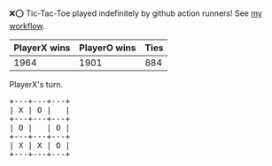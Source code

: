 :x::o: Tic-Tac-Toe played indefinitely by github action runners! See [my workflow](.github/workflows/play.yaml).

|PlayerX wins|PlayerO wins|Ties|
|-|-|-|
|1964|1901|884|

PlayerX's turn.

<pre>
+---+---+---+
| X | O |   |
+---+---+---+
| O |   | O |
+---+---+---+
| X | X | O |
+---+---+---+
</pre>